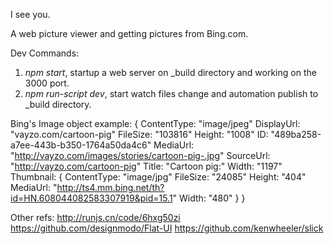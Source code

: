 I see you.

A web picture viewer and getting pictures from Bing.com.


Dev Commands:
1. *npm start*, startup a web server on _build directory and working on the 3000 port.
2. *npm run-script dev*, start watch files change and automation publish to _build directory.


Bing's Image object example:
{
  ContentType: "image/jpeg"
  DisplayUrl: "vayzo.com/cartoon-pig"
  FileSize: "103816"
  Height: "1008"
  ID: "489ba258-a7ee-443b-b350-1764a50da4c6"
  MediaUrl: "http://vayzo.com/images/stories/cartoon-pig-.jpg"
  SourceUrl: "http://vayzo.com/cartoon-pig"
  Title: "Cartoon pig:"
  Width: "1197"
  Thumbnail: {
    ContentType: "image/jpg"
    FileSize: "24085"
    Height: "404"
    MediaUrl: "http://ts4.mm.bing.net/th?id=HN.608044082583307919&pid=15.1"
    Width: "480"
  }
}

Other refs:
http://runjs.cn/code/6hxg50zi
https://github.com/designmodo/Flat-UI
https://github.com/kenwheeler/slick
